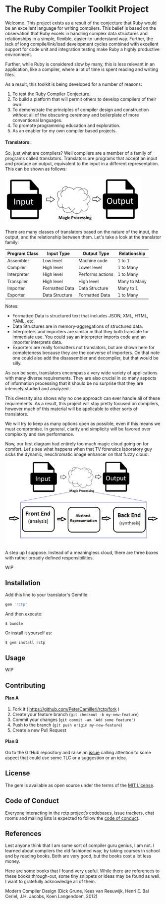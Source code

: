 # The Ruby Compiler Toolkit Project

Welcome. This project exists as a result of the conjecture that Ruby would be
an excellent language for writing compilers. This belief is based on the
observation that Ruby excels in handling complex data structures and
relationships in a simple, flexible, easier-to-understand way. Further, the
lack of long compile/link/load development cycles combined with excellent
support for code unit and integration testing make Ruby a highly productive
environment.

Further, while Ruby is considered slow by many, this is less relevant in an
application, like a compiler, where a lot of time is spent reading and writing
files.

As a result, this toolkit is being developed for a number of reasons:

1. To test the Ruby Compiler Conjecture.
2. To build a platform that will permit others to develop compilers of
their own.
3. To demonstrate the principles of compiler design and construction without
all of the obscuring ceremony and boilerplate of more conventional languages.
4. To promote programming education and exploration.
5. As an enabler for my own compiler based projects.

#### Translators:

So, just what are compilers? Well compilers are a member of a family of
programs called translators. Translators are programs that accept an input and
produce an output, equivalent to the input in a different representation.
This can be shown as follows:

![A Translator](./images/Overview_One.png)

There are many classes of translators based on the nature of the input, the
output, and the relationship between them. Let's take a look at the translator
family:

| Program Class | Input Type | Output Type | Relationship
|---|---|---|---|
|Assembler | Low level | Machine code | 1 to 1 |
|Compiler | High level | Lower level | 1 to Many
|Interpreter | High level | Performs actions | 1 to Many
|Transpiler | High level | High level | Many to Many
|Importer | Formatted Data | Data Structure | Many to 1
|Exporter | Data Structure | Formatted Data |  1 to Many

Notes:
* Formatted Data is structured text that includes JSON, XML, HTML, YAML, etc.
* Data Structures are in memory-aggregations of structured data.
* Interpreters and importers are similar in that they both translate for
immediate use. You could say an interpreter imports code and an importer
interprets data.
* Exporters are really formatters not translators, but are shown here for
completeness because they are the converse of importers. On that note one could
also add the disassembler and decompiler, but that would be silly.

As can be seen, translators encompass a very wide variety of applications with
many diverse requirements. They are also crucial in so many aspects of
information processing that it should be no surprise that they are intensely
studied and analyzed.

This diversity also shows why no one approach can ever handle all of these
requirements. As a result, this project will stay pretty focused on compilers,
however much of this material will be applicable to other sorts of translators.

We will try to keep as many options open as possible, even if this means we
must compromise. In general, clarity and simplicity will be favored over
complexity and raw performance.

Now, our first diagram had entirely too much magic cloud going on for comfort.
Let's see what happens when that TV forensics laboratory guy sicks the dynamic,
neochromatic image enhancer on that fuzzy cloud:

![A Translator](./images/Overview_Two.png)

A step up I suppose. Instead of a meaningless cloud, there are three boxes with
rather broadly defined responsibilities.

WIP

## Installation

Add this line to your translator's Gemfile:

```ruby
gem 'rctp'
```

And then execute:

    $ bundle

Or install it yourself as:

    $ gem install rctp

## Usage

WIP

## Contributing

#### Plan A

1. Fork it ( https://github.com/PeterCamilleri/rctp/fork )
2. Create your feature branch (`git checkout -b my-new-feature`)
3. Commit your changes (`git commit -am 'Add some feature'`)
4. Push to the branch (`git push origin my-new-feature`)
5. Create a new Pull Request

#### Plan B

Go to the GitHub repository and raise an
 [issue](https://github.com/PeterCamilleri/rctp/issues)
calling attention to some aspect that could use some TLC or a suggestion or an
idea.

## License

The gem is available as open source under the terms of the
[MIT License](./LICENSE.txt).

## Code of Conduct

Everyone interacting in the rctp project’s codebases, issue trackers,
chat rooms and mailing lists is expected to follow the
[code of conduct](./CODE_OF_CONDUCT.md).

## References

Lest anyone think that I am some sort of compiler guru genius, I am not. I
learned about compilers the old fashioned way; by taking courses in school and
by reading books. Both are very good, but the books cost a lot less money.

Here are some books that I found very useful. While there are references to
these books through-out, some tiny snippets or ideas may be found as well. I
want to gratefully acknowledge all of them.

Modern Compiler Design (Dick Grune, Kees van Reeuwijk, Henri E. Bal Ceriel, J.H. Jacobs, Koen Langendoen, 2012)
